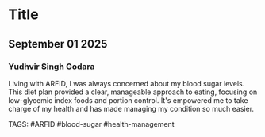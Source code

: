 # Title
## September 01 2025
### Yudhvir Singh Godara

Living with ARFID, I was always concerned about my blood sugar levels. This diet plan provided a clear, manageable approach to eating, focusing on low-glycemic index foods and portion control. It's empowered me to take charge of my health and has made managing my condition so much easier.

TAGS: #ARFID #blood-sugar #health-management